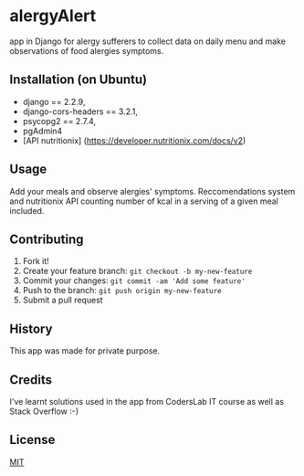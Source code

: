 
#  alergyAlert
app in Django for alergy sufferers to collect data on daily menu and make observations of food alergies symptoms.

## Installation (on Ubuntu)

- django == 2.2.9,
- django-cors-headers == 3.2.1,
- psycopg2 == 2.7.4,
- pgAdmin4
- [API nutritionix] (https://developer.nutritionix.com/docs/v2)

## Usage
Add your meals and observe alergies' symptoms. Reccomendations system and nutritionix API counting number of kcal in a serving of a given meal included.

## Contributing
1. Fork it!
2. Create your feature branch: `git checkout -b my-new-feature`
3. Commit your changes: `git commit -am 'Add some feature'`
4. Push to the branch: `git push origin my-new-feature`
5. Submit a pull request

## History
This app was made for private purpose.

## Credits
I've learnt solutions used in the app from CodersLab IT course as well
as Stack Overflow :-)
## License
[MIT](https://choosealicense.com/licenses/mit/)

